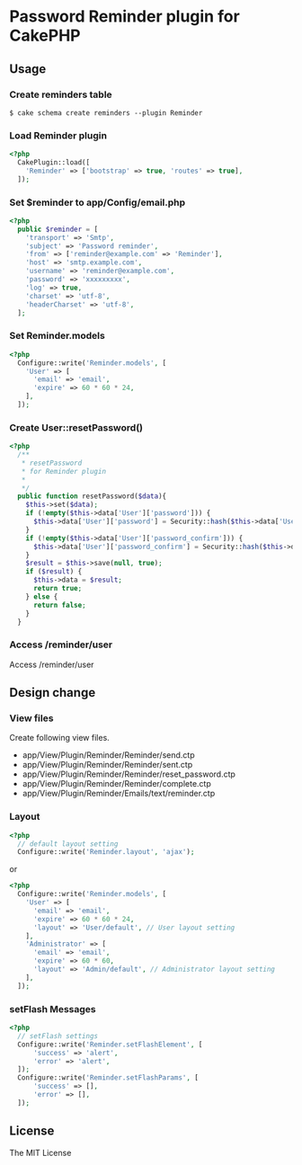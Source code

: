 # Password Reminder plugin for CakePHP

## Usage

### Create reminders table

    $ cake schema create reminders --plugin Reminder

### Load Reminder plugin

```php
<?php
  CakePlugin::load([
    'Reminder' => ['bootstrap' => true, 'routes' => true],
  ]);
```

### Set $reminder to app/Config/email.php

```php
<?php
  public $reminder = [
    'transport' => 'Smtp',
    'subject' => 'Password reminder',
    'from' => ['reminder@example.com' => 'Reminder'],
    'host' => 'smtp.example.com',
    'username' => 'reminder@example.com',
    'password' => 'xxxxxxxxx',
    'log' => true,
    'charset' => 'utf-8',
    'headerCharset' => 'utf-8',
  ];
```

### Set Reminder.models

```php
<?php
  Configure::write('Reminder.models', [
    'User' => [
      'email' => 'email',
      'expire' => 60 * 60 * 24,
    ],
  ]);
```

### Create User::resetPassword()

```php
<?php
  /**
   * resetPassword
   * for Reminder plugin
   *
   */
  public function resetPassword($data){
    $this->set($data);
    if (!empty($this->data['User']['password'])) {
      $this->data['User']['password'] = Security::hash($this->data['User']['password'], null, true);
    }
    if (!empty($this->data['User']['password_confirm'])) {
      $this->data['User']['password_confirm'] = Security::hash($this->data['User']['password_confirm'], null, true);
    }
    $result = $this->save(null, true);
    if ($result) {
      $this->data = $result;
      return true;
    } else {
      return false;
    }
  }
```

### Access /reminder/user

Access /reminder/user

## Design change

### View files

Create following view files.

- app/View/Plugin/Reminder/Reminder/send.ctp
- app/View/Plugin/Reminder/Reminder/sent.ctp
- app/View/Plugin/Reminder/Reminder/reset_password.ctp
- app/View/Plugin/Reminder/Reminder/complete.ctp
- app/View/Plugin/Reminder/Emails/text/reminder.ctp

### Layout

```php
<?php
  // default layout setting
  Configure::write('Reminder.layout', 'ajax');
```

or

```php
<?php
  Configure::write('Reminder.models', [
    'User' => [
      'email' => 'email',
      'expire' => 60 * 60 * 24,
      'layout' => 'User/default', // User layout setting
    ],
    'Administrator' => [
      'email' => 'email',
      'expire' => 60 * 60,
      'layout' => 'Admin/default', // Administrator layout setting
    ],
  ]);
```

### setFlash Messages

```php
<?php
  // setFlash settings
  Configure::write('Reminder.setFlashElement', [
      'success' => 'alert',
      'error' => 'alert',
  ]);
  Configure::write('Reminder.setFlashParams', [
      'success' => [],
      'error' => [],
  ]);
```

## License

The MIT License
